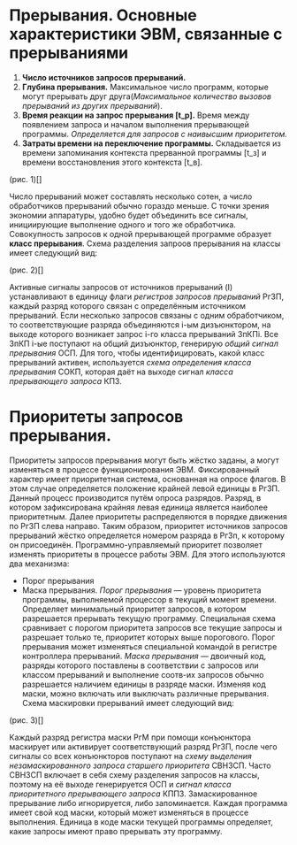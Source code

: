 Прерывания. Основные характеристики ЭВМ, связанные с прерываниями
=========================================================
1. **Число источников запросов прерываний.**
2. **Глубина прерывания.** Максимальное число программ, которые могут прерывать друг друга(*Максимальное количество вызовов прерываний из других прерываний*).
3. **Время реакции на запрос прерывания [t_р].** Время между появлением запроса и началом выполнения прерывающей программы. *Определяется для запросов с наивысшим приоритетом.*
4. **Затраты времени на переключение программы.** Складывается из времени запоминания контекста прерванной программы [t_з] и времени восстановления этого контекста [t_в].

(рис. 1)[]

Число прерываний может составлять несколько сотен, а число обработчиков прерываний обычно гораздо меньше. С точки зрения экономии аппаратуры, удобно будет объединить все сигналы, инициирующие выполнение одного и того же обработчика. Совокупность запросов к одной прерывающей программе образует **класс прерывания**. Схема разделения запроов прерывания на классы имеет следующий вид:

(рис. 2)[]

Активные сигналы запросов от источников прерываний (I) устанавливают в единицу флаги *регистров запросов прерываний* РгЗП, каждый разряд которого связан с определённым источником прерываний. Если несколько запросов связаны с одним обработчиком, то соответствующие разряда объединяются i-ым дизъюнктором, на выходе которого возникает запрос i-го класса прерываний ЗпКПi. Все ЗпКП i-ые поступают на общий дизъюнктор, генерирую *общий сигнал прерывания* ОСП. Для того, чтобы идентифицировать, какой класс прерываний активен, используется *схема определения класса прерывания* СОКП, которая даёт на выходе сигнал *класса прерывающего запроса* КПЗ. 

Приоритеты запросов прерывания.
===============================
Приоритеты запросов прерывания могут быть жёстко заданы, а могут изменяться в процессе функционирования ЭВМ. Фиксированный характер имеет приоритетная система, основанная на опросе флагов. В этом случае определяется положение крайней левой единицы в РгЗП. Данный процесс производится путём опроса разрядов. Разряд, в котором зафиксирована крайняя левая единица является наиболее приоритетным. Далее приоритеты распределяются в порядке движения по РгЗП слева направо. Таким образом, приоритет источников запросов прерываний жёстко определяется номером разряда в РгЗп, к которому он присоединён. Программно-управляемый приоритет позволяет изменять приоритеты в процессе работы ЭВМ. Для этого используются два механизма:
* Порог прерывания
* Маска прерывания.
*Порог прерывания* — уровень приоритета программы, выполняемой процессор в текущий момент времени. Определяет минимальный приоритет запросов, в котором разрешается прерывать текущую программу. Специальная схема сравнивает с порогом приоритета запросов все текущие запросы и разрешает только те, приоритет которых выше порогового. Порог прерывания может изменяться специальной командой в регистре контроллера прерываний.
*Маска прерывания* — двоичный код, разряды которого поставлены в соответствии с запросов или классом прерываний и выполнение соотв-их запросов обычно разрешается наличием единицы в разряде маски. Изменяя код маски, можно включать или выключать различные прерывания.
Схема маскировки прерываний имеет следующий вид:

(рис. 3)[]

Каждый разряд регистра маски РгМ при помощи конъюнктора маскирует или активирует соответствующий разряд РгЗП, после чего сигналы со всех конъюнкторов поступают на *схему выделения незамаскированного запроса старшего приоритета* СВНЗСП. Часто СВНЗСП включает в себя схему разделения запросов на классы, поэтому на её выходе генерируется ОСП и *сигнал класса приоритетного прерывающего запроса* КППЗ. Замаскированное прерывание либо игнорируется, либо запоминается. Каждая программа имеет свой код маски, который может изменяться в процессе выполнения. Единица в коде маски текущей программы определяет, какие запросы имеют право прерывать эту программу.


